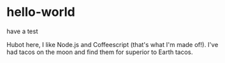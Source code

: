 # hello-world
have a test

Hubot here, I like Node.js and Coffeescript (that's what I'm made of!).
I've had tacos on the moon and find them for superior to Earth tacos.
